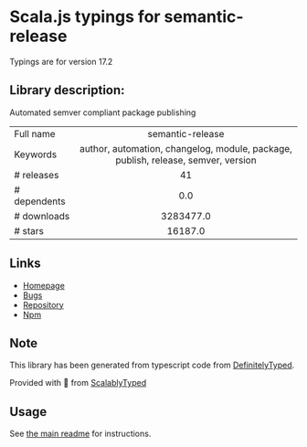 
# Scala.js typings for semantic-release

Typings are for version 17.2

## Library description:
Automated semver compliant package publishing

|                    |                 |
| ------------------ | :-------------: |
| Full name          | semantic-release |
| Keywords           | author, automation, changelog, module, package, publish, release, semver, version |
| # releases         | 41 |
| # dependents       | 0.0 |
| # downloads        | 3283477.0 |
| # stars            | 16187.0 |

## Links
- [Homepage](https://github.com/semantic-release/semantic-release#readme)
- [Bugs](https://github.com/semantic-release/semantic-release/issues)
- [Repository](https://github.com/semantic-release/semantic-release)
- [Npm](https://www.npmjs.com/package/semantic-release)
    


## Note
This library has been generated from typescript code from [DefinitelyTyped](https://definitelytyped.org).

Provided with :purple_heart: from [ScalablyTyped](https://github.com/oyvindberg/ScalablyTyped)

## Usage
See [the main readme](../../readme.md) for instructions.


